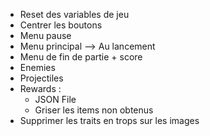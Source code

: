 - Reset des variables de jeu
- Centrer les boutons
- Menu pause
- Menu principal --> Au lancement
- Menu de fin de partie + score
- Enemies
- Projectiles
- Rewards : 
  - JSON File
  - Griser les items non obtenus
- Supprimer les traits en trops sur les images